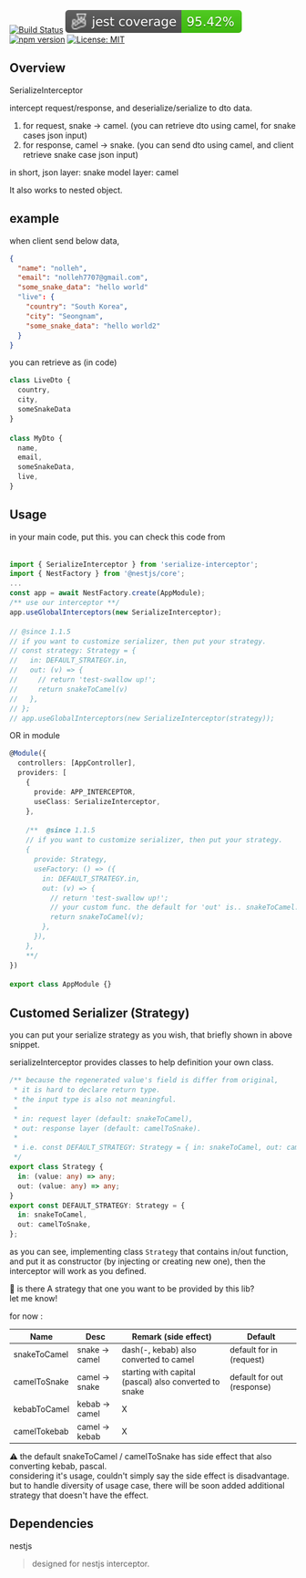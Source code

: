 [![Build Status](https://app.travis-ci.com/nolleh/serialize-interceptor.svg?branch=master)](https://app.travis-ci.com/nolleh/serialize-interceptor)
[![Coverage Status](https://github.com/nolleh/serialize-interceptor/raw/gh-pages/badges/coverage-jest%20coverage.svg?raw=true)](https://nolleh.github.io/serialize-interceptor/badges/coverage-jest%20coverage.svg?raw=true)
[![npm version](https://badge.fury.io/js/serialize-interceptor.svg)](https://badge.fury.io/js/serialize-interceptor)
[![License: MIT](https://img.shields.io/badge/License-MIT-yellow.svg)](https://opensource.org/licenses/MIT)

## Overview

SerializeInterceptor

intercept request/response, and deserialize/serialize to dto data.

1. for request, snake -> camel. (you can retrieve dto using camel, for snake cases json input)
2. for response, camel -> snake. (you can send dto using camel, and client retrieve snake case json input)

in short, json layer: snake
model layer: camel

It also works to nested object.

## example

when client send below data,

```json
{
  "name": "nolleh",
  "email": "nolleh7707@gmail.com",
  "some_snake_data": "hello world"
  "live": {
    "country": "South Korea",
    "city": "Seongnam",
    "some_snake_data": "hello world2"
  }
}
```

you can retrieve as (in code)

```typescript
class LiveDto {
  country,
  city,
  someSnakeData
}

class MyDto {
  name,
  email,
  someSnakeData,
  live,
}

```

## Usage

in your main code, put this.
you can check this code from
[]("https://github.com/nolleh/serialize-interceptor/test/app.ts")

```typescript

import { SerializeInterceptor } from 'serialize-interceptor';
import { NestFactory } from '@nestjs/core';
...
const app = await NestFactory.create(AppModule);
/** use our interceptor **/
app.useGlobalInterceptors(new SerializeInterceptor);

// @since 1.1.5
// if you want to customize serializer, then put your strategy.
// const strategy: Strategy = {
//   in: DEFAULT_STRATEGY.in,
//   out: (v) => {
//     // return 'test-swallow up!';
//     return snakeToCamel(v)
//   },
// };
// app.useGlobalInterceptors(new SerializeInterceptor(strategy));
```

OR in module

```typescript
@Module({
  controllers: [AppController],
  providers: [
    {
      provide: APP_INTERCEPTOR,
      useClass: SerializeInterceptor,
    },

    /**  @since 1.1.5
    // if you want to customize serializer, then put your strategy.
    {
      provide: Strategy,
      useFactory: () => ({
        in: DEFAULT_STRATEGY.in,
        out: (v) => {
          // return 'test-swallow up!';
          // your custom func. the default for 'out' is.. snakeToCamel.
          return snakeToCamel(v);
        },
      }),
    },
    **/
})

export class AppModule {}
```

## Customed Serializer (Strategy)

you can put your serialize strategy as you wish, that briefly shown in above snippet.

serializeInterceptor provides classes to help definition your own class.

```typescript
/** because the regenerated value's field is differ from original,
 * it is hard to declare return type.
 * the input type is also not meaningful.
 *
 * in: request layer (default: snakeToCamel),
 * out: response layer (default: camelToSnake).
 *
 * i.e. const DEFAULT_STRATEGY: Strategy = { in: snakeToCamel, out: camelToSnake };
 */
export class Strategy {
  in: (value: any) => any;
  out: (value: any) => any;
}
export const DEFAULT_STRATEGY: Strategy = {
  in: snakeToCamel,
  out: camelToSnake,
};
```

as you can see, implementing class `Strategy` that contains in/out function,
and put it as constructor (by injecting or creating new one),
then the interceptor will work as you defined.

🤔 is there A strategy that one you want to be provided by this lib?  
let me know!

for now :

| Name         | Desc           | Remark (side effect)                                   | Default                    |
| ------------ | -------------- | ------------------------------------------------------ | -------------------------- |
| snakeToCamel | snake -> camel | dash(-, kebab) also converted to camel                 | default for in (request)   |
| camelToSnake | camel -> snake | starting with capital (pascal) also converted to snake | default for out (response) |
| kebabToCamel | kebab -> camel | X                                                      |                            |
| camelTokebab | camel -> kebab | X                                                      |                            |

⚠️ the default snakeToCamel / camelToSnake has side effect that also converting kebab, pascal.  
considering it's usage, couldn't simply say the side effect is disadvantage.  
but to handle diversity of usage case, there will be soon added additional strategy that doesn't have the effect.

## Dependencies

nestjs

> designed for nestjs interceptor.
